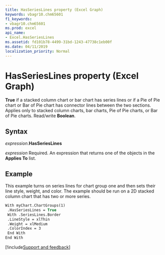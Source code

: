 ```yaml
---
title: HasSeriesLines property (Excel Graph)
keywords: vbagr10.chm65601
f1_keywords:
- vbagr10.chm65601
ms.prod: excel
api_name:
- Excel.HasSeriesLines
ms.assetid: fd101b78-4499-31bd-1243-47738c1eb00f
ms.date: 04/11/2019
localization_priority: Normal
---
```



# HasSeriesLines property (Excel Graph)

**True** if a stacked column chart or bar chart has series lines or if a Pie of Pie chart or Bar of Pie chart has connector lines between the two sections. Applies only to stacked column charts, bar charts, Pie of Pie charts, or Bar of Pie charts. Read/write **Boolean**.

## Syntax

_expression_.**HasSeriesLines**

_expression_ Required. An expression that returns one of the objects in the **Applies To** list.

## Example

This example turns on series lines for chart group one and then sets their line style, weight, and color. The example should be run on a 2D stacked column chart that has two or more series.

```vb
With myChart.ChartGroups(1) 
 .HasSeriesLines = True 
 With .SeriesLines.Border 
 .LineStyle = xlThin 
 .Weight = xlMedium 
 .ColorIndex = 3 
 End With 
End With
```

[!include[Support and feedback](~/includes/feedback-boilerplate.md)]
